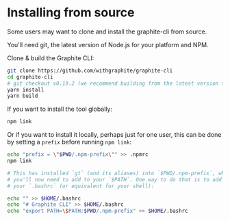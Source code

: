 # Installing from source

Some users may want to clone and install the graphite-cli from source.

You'll need git, the latest version of Node.js for your platform and NPM.

Clone & build the Graphite CLI:

```bash
git clone https://github.com/withgraphite/graphite-cli
cd graphite-cli
# git checkout v0.19.2 (we recommend building from the latest version tag, but this step is optional!)
yarn install
yarn build
```

If you want to install the tool globally:

```bash
npm link
```

Or if you want to install it locally, perhaps just for one user, this can be done by setting a `prefix` before running `npm link`:

```bash
echo "prefix = \"$PWD/.npm-prefix\"" >> .npmrc
npm link

# This has installed `gt` (and its aliases) into `$PWD/.npm-prefix`, which
# you'll now need to add to your `$PATH`. One way to do that is to add it to
# your `.bashrc` (or equivalent for your shell):

echo "" >> $HOME/.bashrc
echo "# Graphite CLI" >> $HOME/.bashrc
echo "export PATH=\$PATH:$PWD/.npm-prefix" >> $HOME/.bashrc
```
